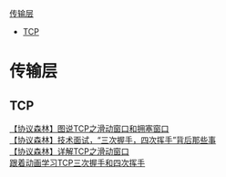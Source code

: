 [传输层](#传输层)
  - [TCP](#TCP)

# 传输层

## TCP

[【协议森林】图说TCP之滑动窗口和拥塞窗口](https://mp.weixin.qq.com/s/UtyLffohQ2yOJXvpVALE2Q)<br>
[【协议森林】技术面试，“三次握手，四次挥手”背后那些事](https://mp.weixin.qq.com/s/rSfR0zCRmYXZIiLU-XgzSA)<br>
[【协议森林】详解TCP之滑动窗口](https://mp.weixin.qq.com/s/3VqdjEK4QkER4Q05JgfjhQ)<br>
[跟着动画学习TCP三次握手和四次挥手](https://mp.weixin.qq.com/s/vwZycVjAgodMJe9c4xTliQ)<br>
